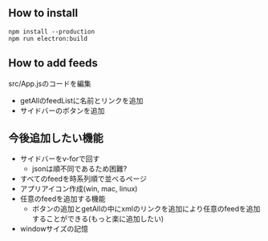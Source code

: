 ## How to install
```
npm install --production
npm run electron:build
```

## How to add feeds
src/App.jsのコードを編集
- getAllのfeedListに名前とリンクを追加
- サイドバーのボタンを追加

## 今後追加したい機能
- サイドバーをv-forで回す
    - jsonは順不同であるため困難?
- すべてのfeedを時系列順で並べるページ
- アプリアイコン作成(win, mac, linux)
- 任意のfeedを追加する機能
    - ボタンの追加とgetAllの中にxmlのリンクを追加により任意のfeedを追加することができる(もっと楽に追加したい)
- windowサイズの記憶
